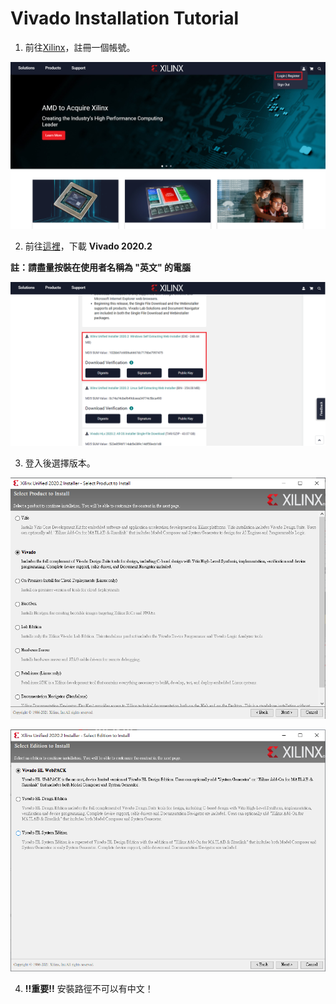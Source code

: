 Vivado Installation Tutorial
============================

1. 前往[Xilinx](https://www.xilinx.com/)，註冊一個帳號。

![Create an Account](images/account.png)

2. 前往[這裡](https://www.xilinx.com/support/download.html)，下載 **Vivado 2020.2**

  **註：請盡量按裝在使用者名稱為 "英文" 的電腦**

![Download](images/download.png)

3. 登入後選擇版本。

![Edition](images/edition.png)

![Edition2](images/edition2.png)

4. **!!重要!!** 安裝路徑不可以有中文！
